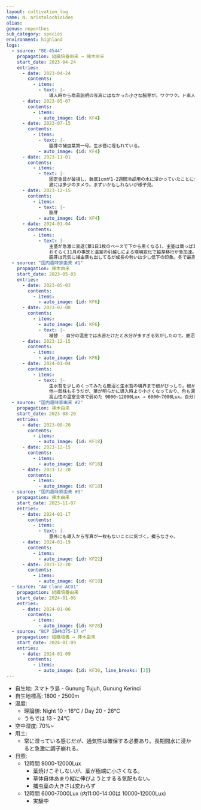 ```yaml
---
layout: cultivation_log
name: N. aristolochioides
alias:
genus: nepenthes
sub_category: species
environment: highland
logs:
  - source: "BE-4544"
    propagation: 組織培養由来 → 挿木由来
    start_date: 2023-04-24
    entries:
      - date: 2023-04-24
        contents:
          - items:
            - text: |-
                導入時から商品説明の写真にはなかった小さな脇芽が。ワクワク。ド素人なので植え替えはしない。
      - date: 2023-05-07
        contents:
          - items:
            - auto_image: {id: KF4}
      - date: 2023-07-15
        contents:
          - items:
            - text: |-
                脇芽の捕虫葉第一号。生水苔に埋もれている。
            - auto_image: {id: KF4}
      - date: 2023-11-01
        contents:
          - items:
            - text: |-
                固定金具が破損し、鉢底1cmが1-2週間冷却用の水に浸かっていたことに気づく(夜は9℃ぐらいまで冷却されるやつ)。
                底には多少のヌメり。まずいかもしれないが様子見。
      - date: 2023-12-15
        contents:
          - items:
            - text: |-
                脇芽
            - auto_image: {id: KF4}
      - date: 2024-01-04
        contents:
          - items:
            - text: |-
                主茎が急激に衰退(葉1日1枚のペースで下から黒くなる)。主茎は葉っぱ1枚になってしまう。成長点も黒くなる。主茎除去(ダメ元で挿す)
                おそらく11月の事故と温室の引越しによる環境変化で脇芽移行が急加速。さっさと切って挿しておけばよかった... 
                脇芽は元気に捕虫葉も出してるが成長の勢いは少し低下の印象。冬で最高気温がなかなか出せないからかもしれないが、導入時から植替えていないのでそろそろかな。
  - source: "国内趣味家由来 #1"
    propagation: 挿木由来
    start_date: 2023-05-03
    entries:
      - date: 2023-05-03
        contents:
          - items:
            - auto_image: {id: KF6}
      - date: 2023-07-08
        contents:
          - items:
            - auto_image: {id: KF6}
            - text: |-
                植替 - 自分の温室では水苔だけだと水分が多すぎる気がしたので。鹿沼/赤玉/パーライト+表面に生水苔被せ。
      - date: 2023-12-15
        contents:
          - items:
            - auto_image: {id: KF6}
      - date: 2024-01-04
        contents:
          - items:
            - text: |- 
                生水苔を少しめくってみたら鹿沼と生水苔の境界まで根がびっしり。根が元気なので今年に期待。捕虫葉は葉の大きさにしては大きい。
                他一部株もそうだが、葉が明らかに導入時より小さくなっており、色も濃い緑から黄緑っぽく変わっているのでおそらくLEDが強すぎる。
                高山性の温室全体で弱めた 9000~12000Lux → 6000~7000Lux。自分に強光栽培は早すぎた。
  - source: "国内趣味家由来 #2"
    propagation: 挿木由来
    start_date: 2023-08-20
    entries:
      - date: 2023-08-20
        contents:
          - items:
            - auto_image: {id: KF18}
      - date: 2023-12-15
        contents:
          - items:
            - auto_image: {id: KF18}
      - date: 2023-12-20
        contents:
          - items:
            - auto_image: {id: KF18}
  - source: "国内趣味家由来 #3"
    propagation: 挿木由来
    start_date: 2023-11-07
    entries:
      - date: 2024-01-17
        contents:
          - items:
            - text: |-
                意外にも導入から写真が一枚もないことに気づく。撮らなきゃ。
      - date: 2024-01-19
        contents:
          - items:
            - auto_image: {id: KF22}
      - date: 2023-12-20
        contents:
          - items:
            - auto_image: {id: KF18}
  - source: "AW Clone AC01"
    propagation: 組織培養由来
    start_date: 2024-01-06
    entries:
      - date: 2024-01-06
        contents:
          - items:
            - auto_image: {id: KF28}
  - source: "BCP ID#N375-17 ♂"
    propagation: 組織培養 → 挿木由来
    start_date: 2024-01-09
    entries:
      - date: 2024-01-09
        contents:
          - items:
            - auto_image: {id: KF30, line_breaks: [3]}
---
```

- 自生地: スマトラ島 - Gunung Tujuh, Gunung Kerinci
- 自生地標高: 1800 - 2500m
- 温度:
  - 理論値: Night 10 - 16℃ / Day 20 - 26℃
  - うちでは 13 - 24℃
- 空中湿度: 70%~
- 用土:
  - 常に湿っている感じだが、通気性は確保する必要あり。長期間水に浸かると急激に調子崩れる。
- 日照:
  - 12時間 9000-12000Lux
    - 葉焼けこそしないが、葉が極端に小さくなる。
    - 草体自体あまり縦に伸びようとするる気配もない。
    - 捕虫葉の大きさは変わらず
  - 12時間 6000-7000Lux (内11:00-14:00は 10000-12000Lux)
    - 実験中
